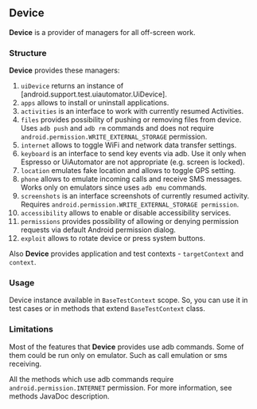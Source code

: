 ## **Device**

**Device** is a provider of managers for all off-screen work. 

### **Structure** 

**Device** provides these managers: 

1. `uiDevice` returns an instance of [android.support.test.uiautomator.UiDevice].
2. `apps` allows to install or uninstall applications.
3. `activities` is an interface to work with currently resumed Activities.
4. `files` provides possibility of pushing or removing files from device. Uses `adb push` and `adb rm` commands and does not require `android.permission.WRITE_EXTERNAL_STORAGE` permission. 
5. `internet` allows to toggle WiFi and network data transfer settings.
6. `keyboard` is an interface to send key events via adb. Use it only when Espresso or UiAutomator are not appropriate (e.g. screen is locked).
7. `location` emulates fake location and allows to toggle GPS setting.
8. `phone` allows to emulate incoming calls and receive SMS messages. Works only on emulators since uses `adb emu` commands.   
9. `screenshots` is an interface screenshots of currently resumed activity. Requires `android.permission.WRITE_EXTERNAL_STORAGE permission`. 
10. `accessibility` allows to enable or disable accessibility services.
11. `permissions` provides possibility of allowing or denying permission requests via default Android permission dialog. 
12. `exploit` allows to rotate device or press system buttons.

Also **Device** provides application and test contexts - `targetContext` and `context`. 

### **Usage**

Device instance available in `BaseTestContext` scope. So, you can use it in test cases or in methods that extend `BaseTestContext` class.

### **Limitations**

Most of the features that **Device** provides use adb commands. Some of them could be run only on emulator. 
Such as call emulation or sms receiving. 

All the methods which use adb commands require `android.permission.INTERNET` permission. For more information, see methods JavaDoc description.